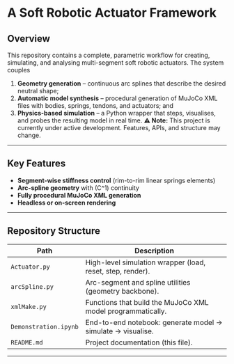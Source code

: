 # A Soft Robotic Actuator Framework
## Overview
This repository contains a complete, parametric workflow for creating, simulating, and analysing multi-segment soft robotic actuators.  The system couples
1. **Geometry generation** – continuous arc splines that describe the desired neutral shape;
2. **Automatic model synthesis** – procedural generation of MuJoCo XML files with bodies, springs, tendons, and actuators; and
3. **Physics-based simulation** – a Python wrapper that steps, visualises, and probes the resulting model in real time.
**⚠️ Note:** This project is currently under active development. Features, APIs, and structure may change.
---

## Key Features

- **Segment-wise stiffness control** (rim-to-rim linear springs elements)
- **Arc-spline geometry** with \(C^1\) continuity
- **Fully procedural MuJoCo XML generation**
- **Headless or on-screen rendering**

---

## Repository Structure

| Path                  | Description                                                 |
| --------------------- | ----------------------------------------------------------- |
| `Actuator.py`         | High-level simulation wrapper (load, reset, step, render).  |
| `arcSpline.py`        | Arc-segment and spline utilities (geometry backbone).       |
| `xmlMake.py`          | Functions that build the MuJoCo XML model programmatically. |
| `Demonstration.ipynb` | End-to-end notebook: generate model → simulate → visualise. |
| `README.md`           | Project documentation (this file).                          |

---
